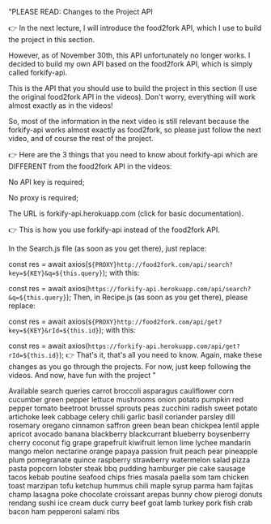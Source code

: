 "PLEASE READ: Changes to the Project API

👉 In the next lecture, I will introduce the food2fork API, which I use to build the project in this section.

However, as of November 30th, this API unfortunately no longer works. I decided to build my own API based on the food2fork API, which is simply called forkify-api.

This is the API that you should use to build the project in this section (I use the original food2fork API in the videos). Don't worry, everything will work almost exactly as in the videos!

So, most of the information in the next video is still relevant because the forkify-api works almost exactly as food2fork, so please just follow the next video, and of course the rest of the project.

👉 Here are the 3 things that you need to know about forkify-api which are DIFFERENT from the food2fork API in the videos:

No API key is required;

No proxy is required;

The URL is forkify-api.herokuapp.com (click for basic documentation).

👉 This is how you use forkify-api instead of the food2fork API.

In the Search.js file (as soon as you get there), just replace:

const res = await axios(`${PROXY}http://food2fork.com/api/search?key=${KEY}&q=${this.query}`);
with this:

const res = await axios(`https://forkify-api.herokuapp.com/api/search?&q=${this.query}`);
Then, in Recipe.js (as soon as you get there), please replace:

const res = await axios(`${PROXY}http://food2fork.com/api/get?key=${KEY}&rId=${this.id}`);
with this:

const res = await axios(`https://forkify-api.herokuapp.com/api/get?rId=${this.id}`);
👉 That's it, that's all you need to know. Again, make these changes as you go through the projects. For now, just keep following the videos. And now, have fun with the project "

Available search queries
carrot
broccoli
asparagus
cauliflower
corn
cucumber
green pepper
lettuce
mushrooms
onion
potato
pumpkin
red pepper
tomato
beetroot
brussel sprouts
peas
zucchini
radish
sweet potato
artichoke
leek
cabbage
celery
chili
garlic
basil
coriander
parsley
dill
rosemary
oregano
cinnamon
saffron
green bean
bean
chickpea
lentil
apple
apricot
avocado
banana
blackberry
blackcurrant
blueberry
boysenberry
cherry
coconut
fig
grape
grapefruit
kiwifruit
lemon
lime
lychee
mandarin
mango
melon
nectarine
orange
papaya
passion fruit
peach
pear
pineapple
plum
pomegranate
quince
raspberry
strawberry
watermelon
salad
pizza
pasta
popcorn
lobster
steak
bbq
pudding
hamburger
pie
cake
sausage
tacos
kebab
poutine
seafood
chips
fries
masala
paella
som tam
chicken
toast
marzipan
tofu
ketchup
hummus
chili
maple syrup
parma ham
fajitas
champ
lasagna
poke
chocolate
croissant
arepas
bunny chow
pierogi
donuts
rendang
sushi
ice cream
duck
curry
beef
goat
lamb
turkey
pork
fish
crab
bacon
ham
pepperoni
salami
ribs
